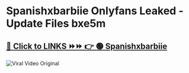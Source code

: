 
 # Spanishxbarbiie Onlyfans Leaked - Update Files bxe5m

## <h2><a href="https://clipsfans.com/Spanishxbarbiie&ref=git">🔗 Click to LINKS ⏩⏩ 👉 🟢 Spanishxbarbiie </a></h2>

<a href="https://clipsfans.com/Spanishxbarbiie&ref=git" rel="nofollow" data-target="animated-image.originalLink"><img src="https://i.ibb.co.com/xMMVF88/686577567.gif" alt="Viral Video Original" style="max-width: 100%; display: inline-block;" data-target="animated-image.originalImage"></a>

